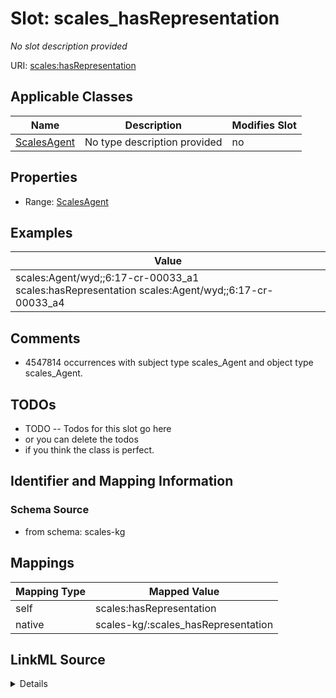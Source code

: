 

# Slot: scales_hasRepresentation


_No slot description provided_





URI: [scales:hasRepresentation](http://schemas.scales-okn.org/rdf/scales#hasRepresentation)



<!-- no inheritance hierarchy -->





## Applicable Classes

| Name | Description | Modifies Slot |
| --- | --- | --- |
| [ScalesAgent](../classes/ScalesAgent.md) | No type description provided |  no  |







## Properties

* Range: [ScalesAgent](../classes/ScalesAgent.md)






## Examples

| Value |
| --- |
| scales:Agent/wyd;;6:17-cr-00033_a1 scales:hasRepresentation scales:Agent/wyd;;6:17-cr-00033_a4 |

## Comments

* 4547814 occurrences with subject type scales_Agent and object type scales_Agent.

## TODOs

* TODO -- Todos for this slot go here
* or you can delete the todos
* if you think the class is perfect.

## Identifier and Mapping Information







### Schema Source


* from schema: scales-kg




## Mappings

| Mapping Type | Mapped Value |
| ---  | ---  |
| self | scales:hasRepresentation |
| native | scales-kg/:scales_hasRepresentation |




## LinkML Source

<details>
```yaml
name: scales_hasRepresentation
description: No slot description provided
todos:
- TODO -- Todos for this slot go here
- or you can delete the todos
- if you think the class is perfect.
comments:
- 4547814 occurrences with subject type scales_Agent and object type scales_Agent.
examples:
- value: scales:Agent/wyd;;6:17-cr-00033_a1 scales:hasRepresentation scales:Agent/wyd;;6:17-cr-00033_a4
from_schema: scales-kg
rank: 1000
slot_uri: scales:hasRepresentation
alias: scales_hasRepresentation
domain_of:
- scales_Agent
range: scales_Agent

```
</details>